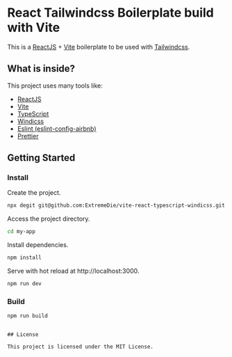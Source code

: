 # React Tailwindcss Boilerplate build with Vite

This is a [ReactJS](https://reactjs.org) + [Vite](https://vitejs.dev) boilerplate to be used with [Tailwindcss](https://tailwindcss.com).

## What is inside?

This project uses many tools like:

- [ReactJS](https://reactjs.org)
- [Vite](https://vitejs.dev)
- [TypeScript](https://www.typescriptlang.org)
- [Windicss](https://windicss.org/)
- [Eslint (eslint-config-airbnb)](https://www.npmjs.com/package/eslint-config-airbnb)
- [Prettier](https://prettier.io)

## Getting Started

### Install

Create the project.

```bash
npx degit git@github.com:ExtremeDie/vite-react-typescript-windicss.git my-app
```

Access the project directory.

```bash
cd my-app
```

Install dependencies.

```bash
npm install
```

Serve with hot reload at http://localhost:3000.

```bash
npm run dev
```


### Build

```bash
npm run build
```
```

## License

This project is licensed under the MIT License.
